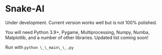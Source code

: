 # Snake-AI
Under development. Current version works well but is not 100% polished.

You will need Python 3.9+, Pygame, Multiprocessing, Numpy, Numba, Matplotlib, and a number of other libraries. Updated list coming soon!

Run with `python \_\_main\_\_.py`
